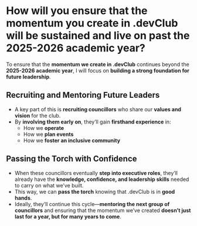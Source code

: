 # **How will you ensure that the momentum you create in .devClub will be sustained and live on past the 2025-2026 academic year?**  

To ensure that the **momentum we create in .devClub** continues beyond the **2025-2026 academic year**, I will focus on **building a strong foundation for future leadership**.  

## **Recruiting and Mentoring Future Leaders**  
* A key part of this is **recruiting councillors** who share our **values and vision** for the club.  
* By **involving them early on**, they’ll gain **firsthand experience** in:  
  * How we **operate**  
  * How we **plan events**  
  * How we **foster an inclusive community**  

## **Passing the Torch with Confidence**  
* When these councillors eventually **step into executive roles**, they’ll already have the **knowledge, confidence, and leadership skills** needed to carry on what we’ve built.  
* This way, we can **pass the torch** knowing that .devClub is in **good hands**.  
* Ideally, they’ll continue this cycle—**mentoring the next group of councillors** and ensuring that the momentum we’ve created **doesn’t just last for a year, but for many years to come**.  
